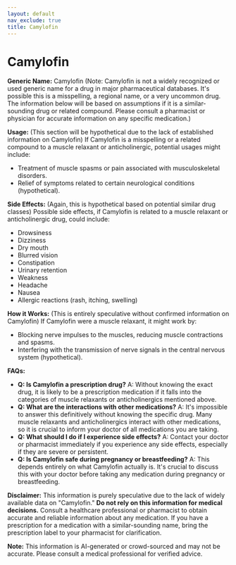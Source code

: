 ```yaml
---
layout: default
nav_exclude: true
title: Camylofin
---
```


# Camylofin

**Generic Name:** Camylofin (Note:  Camylofin is not a widely recognized or used generic name for a drug in major pharmaceutical databases.  It's possible this is a misspelling, a regional name, or a very uncommon drug.  The information below will be based on assumptions if it is a similar-sounding drug or related compound. Please consult a pharmacist or physician for accurate information on any specific medication.)

**Usage:**  (This section will be hypothetical due to the lack of established information on Camylofin)  If Camylofin is a misspelling or a related compound to a muscle relaxant or anticholinergic, potential usages might include:

* Treatment of muscle spasms or pain associated with musculoskeletal disorders.
* Relief of symptoms related to certain neurological conditions (hypothetical).

**Side Effects:** (Again, this is hypothetical based on potential similar drug classes)  Possible side effects, if Camylofin is related to a muscle relaxant or anticholinergic drug, could include:

* Drowsiness
* Dizziness
* Dry mouth
* Blurred vision
* Constipation
* Urinary retention
* Weakness
* Headache
* Nausea
* Allergic reactions (rash, itching, swelling)


**How it Works:** (This is entirely speculative without confirmed information on Camylofin) If Camylofin were a muscle relaxant, it might work by:

* Blocking nerve impulses to the muscles, reducing muscle contractions and spasms.
* Interfering with the transmission of nerve signals in the central nervous system (hypothetical).


**FAQs:**

* **Q: Is Camylofin a prescription drug?** A:  Without knowing the exact drug, it is likely to be a prescription medication if it falls into the categories of muscle relaxants or anticholinergics mentioned above.
* **Q: What are the interactions with other medications?** A:  It's impossible to answer this definitively without knowing the specific drug. Many muscle relaxants and anticholinergics interact with other medications, so it is crucial to inform your doctor of all medications you are taking.
* **Q:  What should I do if I experience side effects?** A: Contact your doctor or pharmacist immediately if you experience any side effects, especially if they are severe or persistent.
* **Q:  Is Camylofin safe during pregnancy or breastfeeding?** A:  This depends entirely on what Camylofin actually is.  It's crucial to discuss this with your doctor before taking any medication during pregnancy or breastfeeding.

**Disclaimer:** This information is purely speculative due to the lack of widely available data on "Camylofin."  **Do not rely on this information for medical decisions.** Consult a healthcare professional or pharmacist to obtain accurate and reliable information about any medication.  If you have a prescription for a medication with a similar-sounding name, bring the prescription label to your pharmacist for clarification.


**Note:** This information is AI-generated or crowd-sourced and may not be accurate. Please consult a medical professional for verified advice.